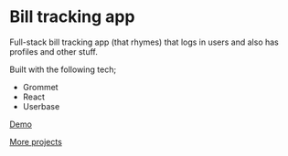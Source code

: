 # Bill tracking app

Full-stack bill tracking app (that rhymes) that logs in users and also has profiles and other stuff.

Built with the following tech;

- Grommet
- React
- Userbase

[Demo]()

[More projects](https://devtones.me)
